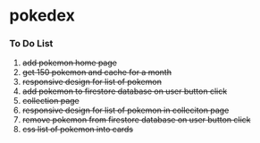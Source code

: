 # pokedex

### To Do List
1. ~~add pokemon home page~~
2. ~~get 150 pokemon and cache for a month~~
3. ~~responsive design for list of pokemon~~
4. ~~add pokemon to firestore database on user button click~~
5. ~~collection page~~
6. ~~responsive design for list of pokemon in colleciton page~~
7. ~~remove pokemon from firestore database on user button click~~
8. ~~css list of pokemon into cards~~